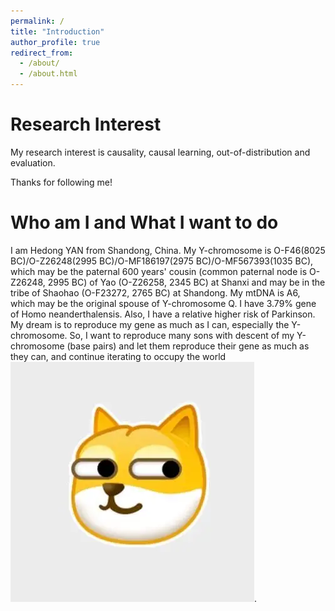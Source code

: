 ```yaml
---
permalink: /
title: "Introduction"
author_profile: true
redirect_from: 
  - /about/
  - /about.html
---
```


# Research Interest

My research interest is causality, causal learning, out-of-distribution and evaluation.

Thanks for following me!

# Who am I and What I want to do

I am Hedong YAN from Shandong, China. My Y-chromosome is O-F46(8025 BC)/O-Z26248(2995 BC)/O-MF186197(2975 BC)/O-MF567393(1035 BC), which may be the paternal 600 years' cousin (common paternal node is O-Z26248, 2995 BC) of Yao (O-Z26258, 2345 BC) at Shanxi and may be in the tribe of Shaohao (O-F23272, 2765 BC) at Shandong. My mtDNA is A6, which may be the original spouse of Y-chromosome Q. I have 3.79% gene of Homo neanderthalensis. Also, I have a relative higher risk of Parkinson. My dream is to reproduce my gene as much as I can, especially the Y-chromosome. So, I want to reproduce many sons with descent of my Y-chromosome (base pairs) and let them reproduce their gene as much as they can, and continue iterating to occupy the world <img src="/images/狗头表情.webp">. 